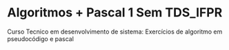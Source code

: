 # Algoritmos + Pascal 1 Sem TDS_IFPR
Curso Tecnico em desenvolvimento de sistema:
Exercícios de algoritmo em pseudocódigo e pascal
